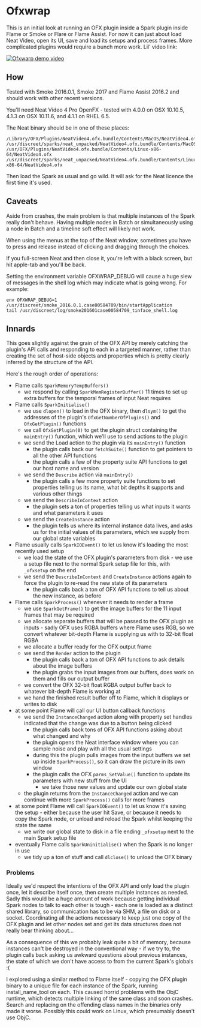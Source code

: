 # Ofxwrap
This is an initial look at running an OFX plugin inside a Spark plugin inside Flame or Smoke or Flare or Flame Assist. For now it can just about load Neat Video, open its UI, save and load its setups and process frames.  More complicated plugins would require a bunch more work.  Lil' video link:

[![Ofxwarp demo video](http://img.youtube.com/vi/tMaSOM4HADc/3.jpg)](http://www.youtube.com/watch?v=tMaSOM4HADc)

## How
Tested with Smoke 2016.0.1, Smoke 2017 and Flame Assist 2016.2 and should work with other recent versions.

You'll need Neat Video 4 Pro OpenFX - tested with 4.0.0 on OSX 10.10.5, 4.1.3 on OSX 10.11.6, and 4.1.1 on RHEL 6.5.

The Neat binary should be in one of these places:
```
/Library/OFX/Plugins/NeatVideo4.ofx.bundle/Contents/MacOS/NeatVideo4.ofx
/usr/discreet/sparks/neat_unpacked/NeatVideo4.ofx.bundle/Contents/MacOS/NeatVideo4.ofx
/usr/OFX/Plugins/NeatVideo4.ofx.bundle/Contents/Linux-x86-64/NeatVideo4.ofx
/usr/discreet/sparks/neat_unpacked/NeatVideo4.ofx.bundle/Contents/Linux-x86-64/NeatVideo4.ofx
```

Then load the Spark as usual and go wild.  It will ask for the Neat licence the first time it's used.

## Caveats
Aside from crashes, the main problem is that multiple instances of the Spark really don't behave.  Having multiple nodes in Batch or simultaneously using a node in Batch and a timeline soft effect will likely not work.

When using the menus at the top of the Neat window, sometimes you have to press and release instead of clicking and dragging through the choices.

If you full-screen Neat and then close it, you're left with a black screen, but hit apple-tab and you'll be back.

Setting the environment variable OFXWRAP_DEBUG will cause a huge slew of messages in the shell log which may indicate what is going wrong.  For example:

```
env OFXWRAP_DEBUG=1 /usr/discreet/smoke_2016.0.1.case00584709/bin/startApplication
tail /usr/discreet/log/smoke201601case00584709_tinface_shell.log
```

## Innards
This goes slightly against the grain of the OFX API by merely catching the plugin's API calls and responding to each in a targeted manner, rather than creating the set of host-side objects and properties which is pretty clearly inferred by the structure of the API.

Here's the rough order of operations:
- Flame calls `SparkMemoryTempBuffers()`
  - we respond by calling `SparkMemRegisterBuffer()` 11 times to set up extra buffers for the temporal frames of input Neat requires
- Flame calls `SparkInitialise()`
  - we use `dlopen()` to load in the OFX binary, then `dlsym()` to get the addresses of the plugin's `OfxGetNumberOfPlugins()` and `OfxGetPlugin()` functions
  - we call `OfxGetPlugin(0)` to get the plugin struct containing the `mainEntry()` function, which we'll use to send actions to the plugin
  - we send the Load action to the plugin via its `mainEntry()` function
    - the plugin calls back our `fetchSuite()` function to get pointers to all the other API functions
    - the plugin calls a few of the property suite API functions to get our host name and version
  - we send the `Describe` action via `mainEntry()`
    - the plugin calls a few more property suite functions to set properties telling us its name, what bit depths it supports and various other things
  - we send the `DescribeInContext` action
    - the plugin sets a ton of properties telling us what inputs it wants and what parameters it uses
  - we send the `CreateInstance` action
    - the plugin tells us where its internal instance data lives, and asks us for the initial values of its parameters, which we supply from our global state variables
- Flame usually calls `SparkIOEvent()` to let us know it's loading the most recently used setup
  - we load the state of the OFX plugin's parameters from disk - we use a setup file next to the normal Spark setup file for this, with `_ofxsetup` on the end
  - we send the `DescribeInContext` and `CreateInstance` actions again to force the plugin to re-read the new state of its parameters
    - the plugin calls back a ton of OFX API functions to tell us about the new instance, as before
- Flame calls `SparkProcess()` whenever it needs to render a frame
  - we use `SparkGetFrame()` to get the image buffers for the 11 input frames that may be required
  - we allocate separate buffers that will be passed to the OFX plugin as inputs - sadly OFX uses RGBA buffers where Flame uses RGB, so we convert whatever bit-depth Flame is supplying us with to 32-bit float RGBA
  - we allocate a buffer ready for the OFX output frame
  - we send the `Render` action to the plugin
    - the plugin calls back a ton of OFX API functions to ask details about the image buffers
    - the plugin grabs the input images from our buffers, does work on them and fills our output buffer
  - we convert the OFX 32-bit float RGBA output buffer back to whatever bit-depth Flame is working at
  - we hand the finished result buffer off to Flame, which it displays or writes to disk
- at some point Flame will call our UI button callback functions
  - we send the `InstanceChanged` action along with property set handles indicated that the change was due to a button being clicked
    - the plugin calls back tons of OFX API functions asking about what changed and why
    - the plugin opens the Neat interface window where you can sample noise and play with all the usual settings
    - during this the plugin pulls images from the input buffers we set up inside `SparkProcess()`, so it can draw the picture in its own window
    - the plugin calls the OFX `parms_SetValue()` function to update its parameters with new stuff from the UI
      - we take those new values and update our own global state
  - the plugin returns from the `InstanceChanged` action and we can continue with more `SparkProcess()` calls for more frames
- at some point Flame will call `SparkIOEvent()` to let us know it's saving the setup - either because the user hit Save, or because it needs to copy the Spark node, or unload and reload the Spark whilst keeping the state the same
  - we write our global state to disk in a file ending `_ofxsetup` next to the main Spark setup file
- eventually Flame calls `SparkUninitialise()` when the Spark is no longer in use
  - we tidy up a ton of stuff and call `dlclose()` to unload the OFX binary

### Problems
Ideally we'd respect the intentions of the OFX API and only load the plugin once, let it describe itself once, then create multiple instances as needed.  Sadly this would be a huge amount of work because getting individual Spark nodes to talk to each other is tough - each one is loaded as a distinct shared library, so communication has to be via SHM, a file on disk or a socket.  Coordinating all the actions necessary to keep just one copy of the OFX plugin and let other nodes set and get its data structures does not really bear thinking about...

As a consequence of this we probably leak quite a bit of memory, because instances can't be destroyed in the conventional way - if we try to, the plugin calls back asking us awkward questions about previous instances, the state of which we don't have access to from the current Spark's globals :(

I explored using a similar method to Flame itself - copying the OFX plugin binary to a unique file for each instance of the Spark, running install_name_tool on each.  This caused horrid problems with the ObjC runtime, which detects multiple linking of the same class and soon crashes.  Search and replacing on the offending class names in the binaries only made it worse. Possibly this could work on Linux, which presumably doesn't use ObjC.
